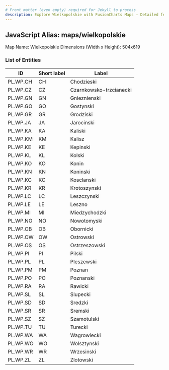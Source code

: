 ```yaml
---
# Front matter (even empty) required for Jekyll to process
description: Explore Wielkopolskie with FusionCharts Maps – Detailed features for seamless integration. Try now & enhance your data visualization today! 
---
```


## JavaScript Alias: maps/wielkopolskie

Map Name: Wielkopolskie
Dimensions (Width x Height): 504x619





### List of Entities

ID | Short label | Label
---|---|---|
PL.WP.CH|CH|Chodzieski
PL.WP.CZ|CZ|Czarnkowsko-trzcianecki
PL.WP.GN|GN|Gnieznienski
PL.WP.GO|GO|Gostynski
PL.WP.GR|GR|Grodziski
PL.WP.JA|JA|Jarocinski
PL.WP.KA|KA|Kaliski
PL.WP.KM|KM|Kalisz
PL.WP.KE|KE|Kepinski
PL.WP.KL|KL|Kolski
PL.WP.KO|KO|Konin
PL.WP.KN|KN|Koninski
PL.WP.KC|KC|Kosclanski
PL.WP.KR|KR|Krotoszynski
PL.WP.LC|LC|Leszczynski
PL.WP.LE|LE|Leszno
PL.WP.MI|MI|Miedzychodzki
PL.WP.NO|NO|Nowotomyski
PL.WP.OB|OB|Obornicki
PL.WP.OW|OW|Ostrowski
PL.WP.OS|OS|Ostrzeszowski
PL.WP.PI|PI|Pilski
PL.WP.PL|PL|Pleszewski
PL.WP.PM|PM|Poznan
PL.WP.PO|PO|Poznanski
PL.WP.RA|RA|Rawicki
PL.WP.SL|SL|Slupecki
PL.WP.SD|SD|Sredzki
PL.WP.SR|SR|Sremski
PL.WP.SZ|SZ|Szamotulski
PL.WP.TU|TU|Turecki
PL.WP.WA|WA|Wagrowiecki
PL.WP.WO|WO|Wolsztynski
PL.WP.WR|WR|Wrzesinski
PL.WP.ZL|ZL|Zlotowski

